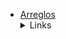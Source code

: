 * [Arreglos](https://curriculum.laboratoria.la/es/topics/javascript/04-arrays)
  <details><summary>Links</summary><p>